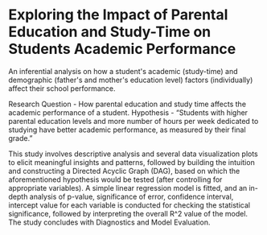 # Exploring the Impact of Parental Education and Study-Time on Students Academic Performance

An inferential analysis on how a student's academic (study-time) and demographic (father's and mother's education level) factors (individually) affect their school performance. 

Research Question - How parental education and study time affects the academic performance of a student.
Hypothesis - “Students with higher parental education levels and more number of hours per week dedicated to studying have better academic performance, as measured by their final grade.”

This study involves descriptive analysis and several data visualization plots to elicit meaningful insights and patterns, followed by building the intuition and constructing a Directed Acyclic Graph (DAG), based on which the aforementioned hypothesis would be tested (after controlling for appropriate variables). A simple linear regression model is fitted, and an in-depth analysis of p-value, significance of error, confidence interval, intercept value for each variable is conducted for checking the statistical significance, followed by interpreting the overall R^2 value of the model. The study concludes with Diagnostics and Model Evaluation. 
